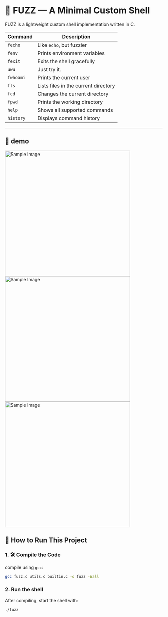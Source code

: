 # 🐚 FUZZ — A Minimal Custom Shell

FUZZ is a lightweight custom shell implementation written in C.  

| Command     | Description                             |
|-------------|-----------------------------------------|
| `fecho`     | Like `echo`, but fuzzier                |
| `fenv`      | Prints environment variables            |
| `fexit`     | Exits the shell gracefully              |
| `uwu`       | Just try it.              |
| `fwhoami`   | Prints the current user                 |
| `fls`       | Lists files in the current directory    |
| `fcd`       | Changes the current directory           |
| `fpwd`      | Prints the working directory            |
| `help`      | Shows all supported commands            |
| `history`   | Displays command history                |

---
## 👾 demo

<img src='https://github.com/user-attachments/assets/a5e02cc4-e996-4c2c-adc4-5e9760edddaf' alt="Sample Image" height="400" />
<img src='https://github.com/user-attachments/assets/0a5f2765-4d00-47dd-ace1-3a14fc52de60' alt="Sample Image" height="400" />
<img src='https://github.com/user-attachments/assets/eab8ac75-e3cb-40ea-b502-52b902b84aa3' alt="Sample Image" height="400" />

## 🚀 How to Run This Project

### 1. 🛠️ Compile the Code

compile using `gcc`:

```bash
gcc fuzz.c utils.c builtin.c -o fuzz -Wall
```
### 2. Run the shell
After compiling, start the shell with:
```bash
./fuzz
```

